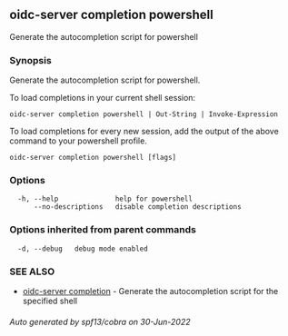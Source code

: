 ## oidc-server completion powershell

Generate the autocompletion script for powershell

### Synopsis

Generate the autocompletion script for powershell.

To load completions in your current shell session:

	oidc-server completion powershell | Out-String | Invoke-Expression

To load completions for every new session, add the output of the above command
to your powershell profile.


```
oidc-server completion powershell [flags]
```

### Options

```
  -h, --help              help for powershell
      --no-descriptions   disable completion descriptions
```

### Options inherited from parent commands

```
  -d, --debug   debug mode enabled
```

### SEE ALSO

* [oidc-server completion](oidc-server_completion.md)	 - Generate the autocompletion script for the specified shell

###### Auto generated by spf13/cobra on 30-Jun-2022
